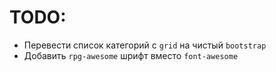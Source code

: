 # TODO:
* Перевести список категорий с `grid` на чистый `bootstrap`
* Добавить `rpg-awesome` шрифт вместо `font-awesome`

